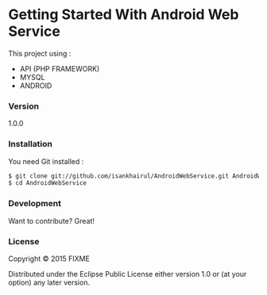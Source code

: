 # Getting Started With Android Web Service

This project using :
  - API (PHP FRAMEWORK)
  - MYSQL
  - ANDROID

### Version
1.0.0

### Installation

You need Git installed :

```sh
$ git clone git://github.com/isankhairul/AndroidWebService.git AndroidWebService
$ cd AndroidWebService
```


### Development

Want to contribute? Great!



### License
Copyright © 2015 FIXME

Distributed under the Eclipse Public License either version 1.0 or (at your option) any later version.
